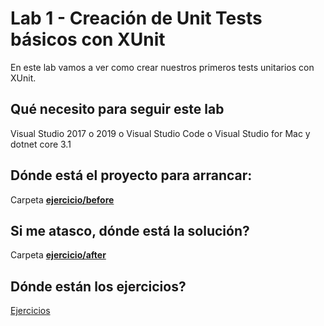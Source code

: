 # Lab 1 - Creación de Unit Tests básicos con XUnit

En este lab vamos a ver como crear nuestros primeros tests unitarios con XUnit.

## Qué necesito para seguir este lab

Visual Studio 2017 o 2019 o Visual Studio Code o Visual Studio for Mac y dotnet core 3.1

## Dónde está el proyecto para arrancar:

Carpeta [**ejercicio/before**](ejercicio/before)

## Si me atasco, dónde está la solución?

Carpeta [**ejercicio/after**](ejercicio/after)

## Dónde están los ejercicios?

[Ejercicios](ejercicio/README.md)
